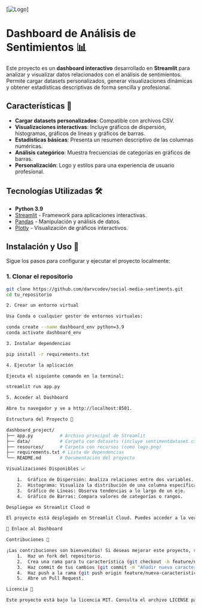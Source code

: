 [![Logo]('resources/logo.png')]

# Dashboard de Análisis de Sentimientos 📊

Este proyecto es un **dashboard interactivo** desarrollado en **Streamlit** para analizar y visualizar datos relacionados con el análisis de sentimientos. Permite cargar datasets personalizados, generar visualizaciones dinámicas y obtener estadísticas descriptivas de forma sencilla y profesional.

## Características 🌟

- **Cargar datasets personalizados**: Compatible con archivos CSV.
- **Visualizaciones interactivas**: Incluye gráficos de dispersión, histogramas, gráficos de líneas y gráficos de barras.
- **Estadísticas básicas**: Presenta un resumen descriptivo de las columnas numéricas.
- **Análisis categórico**: Muestra frecuencias de categorías en gráficos de barras.
- **Personalización**: Logo y estilos para una experiencia de usuario profesional.

## Tecnologías Utilizadas 🛠️

- **Python 3.9**
- [Streamlit](https://streamlit.io/) - Framework para aplicaciones interactivas.
- [Pandas](https://pandas.pydata.org/) - Manipulación y análisis de datos.
- [Plotly](https://plotly.com/) - Visualización de gráficos interactivos.

## Instalación y Uso 🚀

Sigue los pasos para configurar y ejecutar el proyecto localmente:

### 1. Clonar el repositorio

```bash
git clone https://github.com/darvcodev/social-media-sentiments.git
cd tu_repositorio

2. Crear un entorno virtual

Usa Conda o cualquier gestor de entornos virtuales:

conda create --name dashboard_env python=3.9
conda activate dashboard_env

3. Instalar dependencias

pip install -r requirements.txt

4. Ejecutar la aplicación

Ejecuta el siguiente comando en la terminal:

streamlit run app.py

5. Acceder al Dashboard

Abre tu navegador y ve a http://localhost:8501.

Estructura del Proyecto 📂

dashboard_project/
├── app.py          # Archivo principal de Streamlit
├── data/           # Carpeta con datasets (incluye sentimentdataset.csv)
├── resources/      # Carpeta con recursos (como logo.png)
├── requirements.txt # Lista de dependencias
└── README.md       # Documentación del proyecto

Visualizaciones Disponibles 📈

	1.	Gráfico de Dispersión: Analiza relaciones entre dos variables.
	2.	Histograma: Visualiza la distribución de una columna específica.
	3.	Gráfico de Líneas: Observa tendencias a lo largo de un eje.
	4.	Gráfico de Barras: Compara valores de categorías o rangos.

Despliegue en Streamlit Cloud 🌐

El proyecto está desplegado en Streamlit Cloud. Puedes acceder a la versión en vivo aquí:

🔗 Enlace al Dashboard

Contribuciones 🤝

¡Las contribuciones son bienvenidas! Si deseas mejorar este proyecto, sigue estos pasos:
	1.	Haz un fork del repositorio.
	2.	Crea una rama para tu característica (git checkout -b feature/nueva-caracteristica).
	3.	Haz commit de tus cambios (git commit -m "Añadir nueva característica").
	4.	Haz push a la rama (git push origin feature/nueva-caracteristica).
	5.	Abre un Pull Request.

Licencia 📜

Este proyecto está bajo la licencia MIT. Consulta el archivo LICENSE para más detalles.
```

